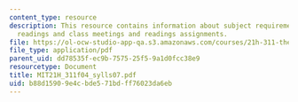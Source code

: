 ```yaml
---
content_type: resource
description: This resource contains information about subject requirements, required
  readings and class meetings and readings assignments.
file: https://ol-ocw-studio-app-qa.s3.amazonaws.com/courses/21h-311-the-renaissance-1300-1600-fall-2004/b88d15909e4cbde571bdff76023da6eb_MIT21H_311f04_sylls07.pdf
file_type: application/pdf
parent_uid: dd78535f-ec9b-7575-25f5-9a1d0fcc38e9
resourcetype: Document
title: MIT21H_311f04_sylls07.pdf
uid: b88d1590-9e4c-bde5-71bd-ff76023da6eb
---
```

